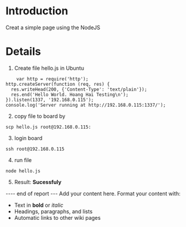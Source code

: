 # Introduction #

Creat a simple page using the NodeJS


# Details #


1. Create file hello.js in Ubuntu
```
    var http = require('http');
http.createServer(function (req, res) {
  res.writeHead(200, {'Content-Type': 'text/plain'});
  res.end('Hello World. Hoang Hai Testing\n');
}).listen(1337, '192.168.0.115');
console.log('Server running at http://192.168.0.115:1337/');
```
2. copy file to board by

` scp hello.js root@192.168.0.115: `

3. login board

` ssh root@192.168.0.115 `

4. run file


` node hello.js `

5. Result: **Sucessfuly**

---- end of report ---
Add your content here.  Format your content with:
  * Text in **bold** or _italic_
  * Headings, paragraphs, and lists
  * Automatic links to other wiki pages
